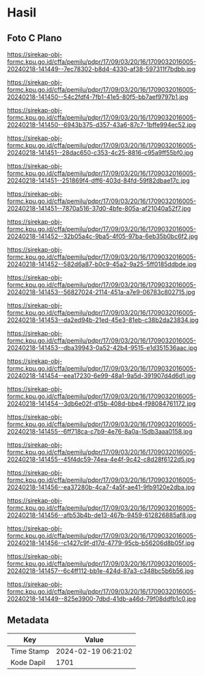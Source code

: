 # Hasil

## Foto C Plano

https://sirekap-obj-formc.kpu.go.id/cffa/pemilu/pdpr/17/09/03/20/16/1709032016005-20240218-141449--7ec78302-b8d4-4330-af38-597311f7bdbb.jpg

https://sirekap-obj-formc.kpu.go.id/cffa/pemilu/pdpr/17/09/03/20/16/1709032016005-20240218-141450--54c2fdf4-7fb1-41e5-80f5-bb7aef9797b1.jpg

https://sirekap-obj-formc.kpu.go.id/cffa/pemilu/pdpr/17/09/03/20/16/1709032016005-20240218-141450--6943b375-d357-43a6-87c7-1bffe994ec52.jpg

https://sirekap-obj-formc.kpu.go.id/cffa/pemilu/pdpr/17/09/03/20/16/1709032016005-20240218-141451--28dac650-c353-4c25-8816-c95a9ff55bf0.jpg

https://sirekap-obj-formc.kpu.go.id/cffa/pemilu/pdpr/17/09/03/20/16/1709032016005-20240218-141451--251869f4-dff6-403d-84fd-59f82dbae17c.jpg

https://sirekap-obj-formc.kpu.go.id/cffa/pemilu/pdpr/17/09/03/20/16/1709032016005-20240218-141451--7870a516-37d0-4bfe-805a-af21040a52f7.jpg

https://sirekap-obj-formc.kpu.go.id/cffa/pemilu/pdpr/17/09/03/20/16/1709032016005-20240218-141452--32b05a4c-9ba5-4f05-97ba-6eb35b0bc6f2.jpg

https://sirekap-obj-formc.kpu.go.id/cffa/pemilu/pdpr/17/09/03/20/16/1709032016005-20240218-141452--582d6a87-b0c9-45a2-9a25-5ff0185ddbde.jpg

https://sirekap-obj-formc.kpu.go.id/cffa/pemilu/pdpr/17/09/03/20/16/1709032016005-20240218-141453--56827024-2114-451a-a7e9-06783c802715.jpg

https://sirekap-obj-formc.kpu.go.id/cffa/pemilu/pdpr/17/09/03/20/16/1709032016005-20240218-141453--da2ed94b-21ed-45e3-81eb-c38b2da23834.jpg

https://sirekap-obj-formc.kpu.go.id/cffa/pemilu/pdpr/17/09/03/20/16/1709032016005-20240218-141453--dba39943-0a52-42b4-9515-e1d351536aac.jpg

https://sirekap-obj-formc.kpu.go.id/cffa/pemilu/pdpr/17/09/03/20/16/1709032016005-20240218-141454--eea17230-6e99-48a1-9a5d-391907d4d6d1.jpg

https://sirekap-obj-formc.kpu.go.id/cffa/pemilu/pdpr/17/09/03/20/16/1709032016005-20240218-141454--3db6e02f-d15b-408d-bbe4-f98084761172.jpg

https://sirekap-obj-formc.kpu.go.id/cffa/pemilu/pdpr/17/09/03/20/16/1709032016005-20240218-141455--6ff718ca-c7b9-4e76-8a0a-15db3aaa0158.jpg

https://sirekap-obj-formc.kpu.go.id/cffa/pemilu/pdpr/17/09/03/20/16/1709032016005-20240218-141455--45f4dc59-74ea-4e4f-9c42-c8d28f6122d5.jpg

https://sirekap-obj-formc.kpu.go.id/cffa/pemilu/pdpr/17/09/03/20/16/1709032016005-20240218-141456--ea37280b-4ca7-4a5f-ae41-9fb9120e2dba.jpg

https://sirekap-obj-formc.kpu.go.id/cffa/pemilu/pdpr/17/09/03/20/16/1709032016005-20240218-141456--afb53b4b-de13-467b-9459-612826885af8.jpg

https://sirekap-obj-formc.kpu.go.id/cffa/pemilu/pdpr/17/09/03/20/16/1709032016005-20240218-141456--c1427c9f-d17d-4779-95cb-b56206d8b05f.jpg

https://sirekap-obj-formc.kpu.go.id/cffa/pemilu/pdpr/17/09/03/20/16/1709032016005-20240218-141457--6c4ff112-bb1e-424d-87a3-c348bc5b6b56.jpg

https://sirekap-obj-formc.kpu.go.id/cffa/pemilu/pdpr/17/09/03/20/16/1709032016005-20240218-141449--825e3900-7dbd-41db-a46d-79f08ddfb1c0.jpg


## Metadata

| Key        | Value               |
| ---------- | ------------------- |
| Time Stamp | 2024-02-19 06:21:02 |
| Kode Dapil | 1701                |



